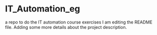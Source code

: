 # IT_Automation_eg
a repo to do the IT automation course exercises
I am editing the README file. Adding some more details about the project description.
